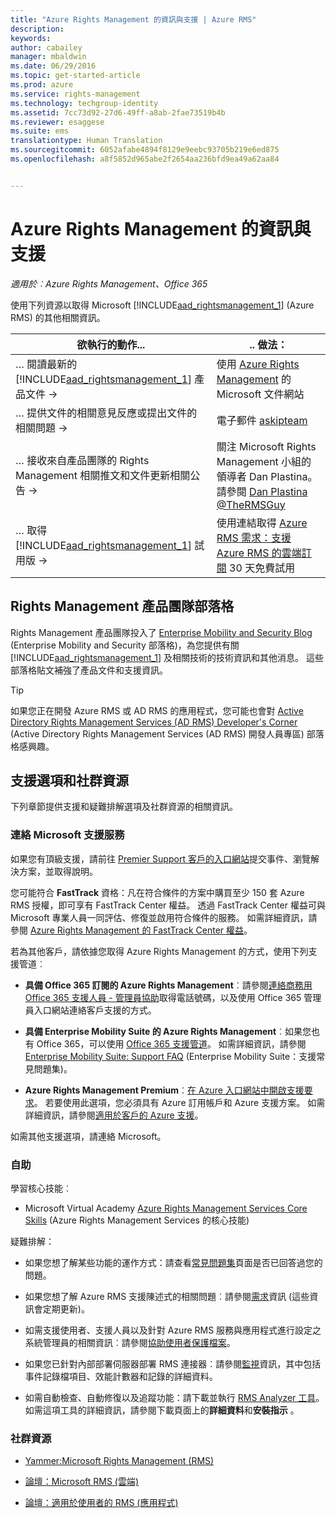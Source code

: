 ```yaml
---
title: "Azure Rights Management 的資訊與支援 | Azure RMS"
description: 
keywords: 
author: cabailey
manager: mbaldwin
ms.date: 06/29/2016
ms.topic: get-started-article
ms.prod: azure
ms.service: rights-management
ms.technology: techgroup-identity
ms.assetid: 7cc73d92-27d6-49ff-a8ab-2fae73519b4b
ms.reviewer: esaggese
ms.suite: ems
translationtype: Human Translation
ms.sourcegitcommit: 6052afabe4894f8129e9eebc93705b219e6ed875
ms.openlocfilehash: a8f5852d965abe2f2654aa236bfd9ea49a62aa84


---
```


# Azure Rights Management 的資訊與支援

*適用於︰Azure Rights Management、Office 365*

使用下列資源以取得 Microsoft [!INCLUDE[aad_rightsmanagement_1](../includes/aad_rightsmanagement_1_md.md)] (Azure RMS) 的其他相關資訊。

|欲執行的動作...|.. 做法：|
|----------------|---------------|
|… 閱讀最新的 [!INCLUDE[aad_rightsmanagement_1](../includes/aad_rightsmanagement_1_md.md)] 產品文件 →|使用 [Azure Rights Management](../understand-explore/azure-rights-management.md) 的 Microsoft 文件網站|
|… 提供文件的相關意見反應或提出文件的相關問題 →|電子郵件 [askipteam](mailto:%20askipteam@microsoft.com?subject=Documentation%20feedback)|
|… 接收來自產品團隊的 Rights Management 相關推文和文件更新相關公告 →|關注 Microsoft Rights Management 小組的領導者 Dan Plastina。 請參閱 [Dan Plastina @TheRMSGuy](https://twitter.com/TheRMSGuy)|
|… 取得 [!INCLUDE[aad_rightsmanagement_1](../includes/aad_rightsmanagement_1_md.md)] 試用版 →|使用連結取得 [Azure RMS 需求：支援 Azure RMS 的雲端訂閱](requirements-subscriptions.md) 30 天免費試用|


## Rights Management 產品團隊部落格
Rights Management 產品團隊投入了 [Enterprise Mobility and Security Blog](https://blogs.technet.microsoft.com/enterprisemobility/?product=azure-rights-management-services) (Enterprise Mobility and Security 部落格)，為您提供有關 [!INCLUDE[aad_rightsmanagement_1](../includes/aad_rightsmanagement_1_md.md)] 及相關技術的技術資訊和其他消息。 這些部落格貼文補強了產品文件和支援資訊。

> [!TIP]
> 如果您正在開發 Azure RMS 或 AD RMS 的應用程式，您可能也會對 [Active Directory Rights Management Services (AD RMS) Developer's Corner](https://blogs.msdn.microsoft.com/rms/) (Active Directory Rights Management Services (AD RMS) 開發人員專區) 部落格感興趣。

## 支援選項和社群資源
下列章節提供支援和疑難排解選項及社群資源的相關資訊。

### 連絡 Microsoft 支援服務

如果您有頂級支援，請前往 [Premier Support 客戶的入口網站](https://premier.microsoft.com/)提交事件、瀏覽解決方案，並取得說明。

您可能符合 **FastTrack** 資格：凡在符合條件的方案中購買至少 150 套 Azure RMS 授權，即可享有 FastTrack Center 權益。 透過 FastTrack Center 權益可與 Microsoft 專業人員一同評估、修復並啟用符合條件的服務。 如需詳細資訊，請參閱 [Azure Rights Management 的 FastTrack Center 權益](https://technet.microsoft.com/library/mt607025.aspx)。

若為其他客戶，請依據您取得 Azure Rights Management 的方式，使用下列支援管道︰

- **具備 Office 365 訂閱的 Azure Rights Management**︰請參閱[連絡商務用 Office 365 支援人員 - 管理員協助](https://support.office.com/article/Contact-Office-365-for-business-support-Admin-Help-32a17ca7-6fa0-4870-8a8d-e25ba4ccfd4b)取得電話號碼，以及使用 Office 365 管理員入口網站連絡客戶支援的方式。 

- **具備 Enterprise Mobility Suite 的 Azure Rights Management**︰如果您也有 Office 365，可以使用 [Office 365 支援管道](https://support.office.com/article/Contact-Office-365-for-business-support-Admin-Help-32a17ca7-6fa0-4870-8a8d-e25ba4ccfd4b)。  如需詳細資訊，請參閱 [Enterprise Mobility Suite: Support FAQ](https://technet.microsoft.com/dn932057.aspx) (Enterprise Mobility Suite：支援常見問題集)。

- **Azure Rights Management Premium**︰[在 Azure 入口網站中開啟支援要求](https://portal.azure.com/#blade/Microsoft_Azure_Support/HelpAndSupportBlade)。 若要使用此選項，您必須具有 Azure 訂用帳戶和 Azure 支援方案。 如需詳細資訊，請參閱[適用於客戶的 Azure 支援](https://azure.microsoft.com/support/plans/)。 

如需其他支援選項，請連絡 Microsoft。 

### 自助

學習核心技能︰

- Microsoft Virtual Academy [Azure Rights Management Services Core Skills](https://mva.microsoft.com/en-us/training-courses/azure-rights-management-services-core-skills-10500?l=QLoxMwuCB_1805094681) (Azure Rights Management Services 的核心技能)

疑難排解：

- 如果您想了解某些功能的運作方式：請查看[常見問題集](faqs.md)頁面是否已回答過您的問題。

- 如果您想了解 Azure RMS 支援陳述式的相關問題︰請參閱[需求](requirements-azure-rms.md)資訊 (這些資訊會定期更新)。

- 如需支援使用者、支援人員以及針對 Azure RMS 服務與應用程式進行設定之系統管理員的相關資訊︰請參閱[協助使用者保護檔案](../deploy-use/help-users.md)。

- 如果您已針對內部部署伺服器部署 RMS 連接器︰請參閱[監視](../deploy-use/monitor-rms-connector.md)資訊，其中包括事件記錄檔項目、效能計數器和記錄的詳細資料。

- 如需自動檢查、自動修復以及追蹤功能：請下載並執行 [RMS Analyzer 工具](http://www.microsoft.com/en-us/download/details.aspx?id=46437)。 如需這項工具的詳細資訊，請參閱下載頁面上的**詳細資料**和**安裝指示** 。 

### 社群資源

-   [Yammer:Microsoft Rights Management (RMS)](http://www.yammer.com/AskIPTeam)

-   [論壇：Microsoft RMS (雲端)](https://social.technet.microsoft.com/Forums/en-US/home?forum=rmscloud)

-   [論壇：適用於使用者的 RMS (應用程式)](https://social.technet.microsoft.com/Forums/en-US/home?forum=rmsapps)




<!--HONumber=Jun16_HO5-->


